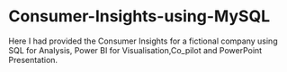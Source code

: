 # Consumer-Insights-using-MySQL
Here I had provided the Consumer Insights  for a fictional company using SQL for Analysis, Power BI for Visualisation,Co_pilot and PowerPoint Presentation.
